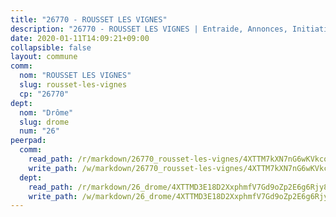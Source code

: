 ```yaml
---
title: "26770 - ROUSSET LES VIGNES"
description: "26770 - ROUSSET LES VIGNES | Entraide, Annonces, Initiatives"
date: 2020-01-11T14:09:21+09:00
collapsible: false
layout: commune
comm:
  nom: "ROUSSET LES VIGNES"
  slug: rousset-les-vignes
  cp: "26770"
dept:
  nom: "Drôme"
  slug: drome
  num: "26"
peerpad:
  comm:
    read_path: /r/markdown/26770_rousset-les-vignes/4XTTM7kXN7nG6wKVkcoBuqW87wYKvDGv8ho3677iRYy5km4AX
    write_path: /w/markdown/26770_rousset-les-vignes/4XTTM7kXN7nG6wKVkcoBuqW87wYKvDGv8ho3677iRYy5km4AX-K3TgV6PPPYHZChyRArQwbZ4yBpWuKJGWViX5s9ayDAYnKQzJXsiPHgNQSxeqhDjPYRgwBvYqXPAqzSWW2xDt8K25Mx7C1gYaXQNsvGXjK6qgdNYnQLmdGiBbwwpKQaCxacUFa94o
  dept:
    read_path: /r/markdown/26_drome/4XTTMD3E18D2XxphmfV7Gd9oZp2E6g6Rjy8yoyyuT4SyeeDZv
    write_path: /w/markdown/26_drome/4XTTMD3E18D2XxphmfV7Gd9oZp2E6g6Rjy8yoyyuT4SyeeDZv-K3TgUGX4nG6FnUgVjDeodHJBzD4Z7jTqAJwquijk1LCW8AWc9CAemuRZDQCZC8aha3sgQcHNRUHizJ1bQGiTeNjxAKKxoxsNxcJ7pjGzQ4icP1ftCA9sHED31LddZbCgpf6zkM4Q
---
```


